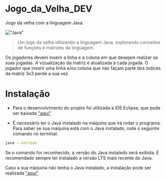 # Jogo_da_Velha_DEV
Jogo da velha com a linguagem Java.

!["Java"](https://s2.glbimg.com/q-0B1SbZWYgxxnLwsf6dbXgivj4=/696x390/smart/filters:cover():strip_icc()/i.s3.glbimg.com/v1/AUTH_08fbf48bc0524877943fe86e43087e7a/internal_photos/bs/2021/P/f/y52r4ySZWLkJjEhKLhgw/2014-11-14-java-logo.jpg)

> Um jogo da velha utilizando a linguagem Java, explorando conceitos de funções e matrizes da linguagem.

Os jogadores devem inserir a linha e a coluna em que desejam realizar as suas jogadas. A vizualização da matriz é atualizada a cada jogada. O jogador que inserir uma linha e/ou coluna que não façam parte dos índices da matriz 3x3 perde a sua vez.

# Instalação

* Para o desenvolvimento do projeto foi utilizada a IDE Eclipse, que pode ser baixada ["aqui"](https://www.eclipse.org/downloads/)

* É necessário ter o Java instalado na máquina que irá rodar o programa. Para saber se sua máquina está com o Java instalado, rode o seguinte comando no terminal: 

```cmd
java --version
```
Se o comando for reconhecido, a versão do Java instalado será exibida. É recomendado sempre ter instalado a versão LTS mais recente do Java.

Caso a sua máquina não tenha o Java instalado, a instalação pode ser realizada ["aqui"](https://www.java.com/pt-BR/)


